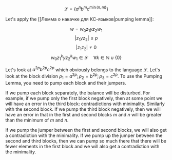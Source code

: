 
$$ \mathcal{L} = \{ a^n b^m c^{\min(n, m)} \}$$

Let's apply the [[Лемма о накачке для КС-языков|pumping lemma]]:

$$
w = w_0 z_1 y z_2 w_1
$$
$$
|z_1 y z_2| \leq p
$$
$$
|z_1 z_2| \neq 0
$$
$$
w_0 z_1^k y z_2^k w_1 \in \mathcal{L} \quad \forall k \in \mathbb{N} \cup \{0\}
$$

Let's look at $a^{2p} b^{2p} c^{2p}$ which obviously belongs to the language $\mathcal{L}$. Let's look at the block division $\rho_1 = a^{2p}; \rho_2 = b^{2p}; \rho_3 = c^{2p}$. To use the Pumping Lemma, you need to pump each block and their jumpers.

If we pump each block separately, the balance will be disturbed. For example, if we pump only the first block negatively, then at some point we will have an error in the third block: contradictions with minimality. Similarly with the second block. If we pump the third block negatively, then we will have an error in that in the first and second blocks $m$ and $n$ will be greater than the minimum of $m$ and $n$.

If we pump the jumper between the first and second blocks, we will also get a contradiction with the minimality. If we pump up the jumper between the second and third blocks, then we can pump so much there that there will be fewer elements in the first block and we will also get a contradiction with the minimality.
